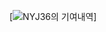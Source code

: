 [![NYJ36의 기여내역](https://github-readme-stats.vercel.app/api?username=NYJ36&show_icons=true&theme=react)]
